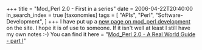 +++
title = "Mod_Perl 2.0 - First in a series"
date = 2006-04-22T20:40:00
in_search_index = true
[taxonomies]
tags = [
	"APIs",
	"Perl",
	"Software-Development",
]
+++
I have put up a <a href="http://jeremy.marzhillstudios.com/index.php/mod_perl-20/mod_perl-20-a-real-world-guide-part-i/">new page on mod_perl development</a> on the site. I hope it is of use to someone. If it isn't well at least I still have my own notes :-) You can find it here = "<a href="http://jeremy.marzhillstudios.com/index.php/mod_perl-20/mod_perl-20-a-real-world-guide-part-i/">Mod_Perl 2.0 - A Real World Guide - part I</a>"

